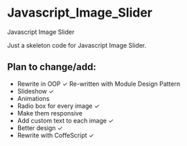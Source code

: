 Javascript_Image_Slider
=======================

Javascript Image Slider

Just a skeleton code for Javascript Image Slider. 

<h2> Plan to change/add: </h2>

  <ul>
    <li>Rewrite in OOP ✓ Re-written with Module Design Pattern </li>
    <li>Slideshow ✓</li>
    <li>Animations</li>
    <li>Radio box for every image ✓ </li>
    <li>Make them responsive</li>
    <li>Add custom text to each image ✓ </li>
    <li>Better design ✓ </li>
    <li>Rewrite with CoffeScript ✓ </li>
  </ul>


